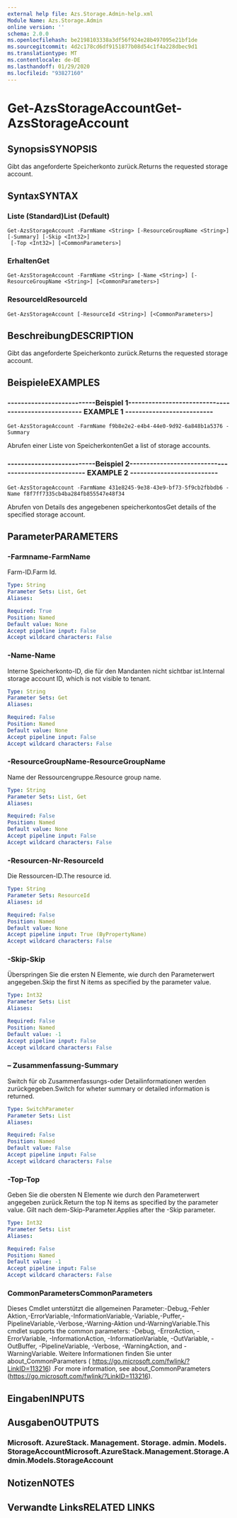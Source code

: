 ```yaml
---
external help file: Azs.Storage.Admin-help.xml
Module Name: Azs.Storage.Admin
online version: ''
schema: 2.0.0
ms.openlocfilehash: be2198103338a3df56f924e28b497095e21bf1de
ms.sourcegitcommit: 4d2c178cd6df9151877b08d54c1f4a228dbec9d1
ms.translationtype: MT
ms.contentlocale: de-DE
ms.lasthandoff: 01/29/2020
ms.locfileid: "93827160"
---
```

# <span data-ttu-id="5e333-101">Get-AzsStorageAccount</span><span class="sxs-lookup"><span data-stu-id="5e333-101">Get-AzsStorageAccount</span></span>

## <span data-ttu-id="5e333-102">Synopsis</span><span class="sxs-lookup"><span data-stu-id="5e333-102">SYNOPSIS</span></span>
<span data-ttu-id="5e333-103">Gibt das angeforderte Speicherkonto zurück.</span><span class="sxs-lookup"><span data-stu-id="5e333-103">Returns the requested storage account.</span></span>

## <span data-ttu-id="5e333-104">Syntax</span><span class="sxs-lookup"><span data-stu-id="5e333-104">SYNTAX</span></span>

### <span data-ttu-id="5e333-105">Liste (Standard)</span><span class="sxs-lookup"><span data-stu-id="5e333-105">List (Default)</span></span>
```
Get-AzsStorageAccount -FarmName <String> [-ResourceGroupName <String>] [-Summary] [-Skip <Int32>]
 [-Top <Int32>] [<CommonParameters>]
```

### <span data-ttu-id="5e333-106">Erhalten</span><span class="sxs-lookup"><span data-stu-id="5e333-106">Get</span></span>
```
Get-AzsStorageAccount -FarmName <String> [-Name <String>] [-ResourceGroupName <String>] [<CommonParameters>]
```

### <span data-ttu-id="5e333-107">ResourceId</span><span class="sxs-lookup"><span data-stu-id="5e333-107">ResourceId</span></span>
```
Get-AzsStorageAccount [-ResourceId <String>] [<CommonParameters>]
```

## <span data-ttu-id="5e333-108">Beschreibung</span><span class="sxs-lookup"><span data-stu-id="5e333-108">DESCRIPTION</span></span>
<span data-ttu-id="5e333-109">Gibt das angeforderte Speicherkonto zurück.</span><span class="sxs-lookup"><span data-stu-id="5e333-109">Returns the requested storage account.</span></span>

## <span data-ttu-id="5e333-110">Beispiele</span><span class="sxs-lookup"><span data-stu-id="5e333-110">EXAMPLES</span></span>

### <span data-ttu-id="5e333-111">--------------------------Beispiel 1--------------------------</span><span class="sxs-lookup"><span data-stu-id="5e333-111">-------------------------- EXAMPLE 1 --------------------------</span></span>
```
Get-AzsStorageAccount -FarmName f9b8e2e2-e4b4-44e0-9d92-6a848b1a5376 -Summary
```

<span data-ttu-id="5e333-112">Abrufen einer Liste von Speicherkonten</span><span class="sxs-lookup"><span data-stu-id="5e333-112">Get a list of storage accounts.</span></span>

### <span data-ttu-id="5e333-113">--------------------------Beispiel 2--------------------------</span><span class="sxs-lookup"><span data-stu-id="5e333-113">-------------------------- EXAMPLE 2 --------------------------</span></span>
```
Get-AzsStorageAccount -FarmName 431e8245-9e38-43e9-bf73-5f9cb2fbbdb6 -Name f8f7ff7335cb4ba284fb855547e48f34
```

<span data-ttu-id="5e333-114">Abrufen von Details des angegebenen speicherkontos</span><span class="sxs-lookup"><span data-stu-id="5e333-114">Get details of the specified storage account.</span></span>

## <span data-ttu-id="5e333-115">Parameter</span><span class="sxs-lookup"><span data-stu-id="5e333-115">PARAMETERS</span></span>

### <span data-ttu-id="5e333-116">-Farmname</span><span class="sxs-lookup"><span data-stu-id="5e333-116">-FarmName</span></span>
<span data-ttu-id="5e333-117">Farm-ID.</span><span class="sxs-lookup"><span data-stu-id="5e333-117">Farm Id.</span></span>

```yaml
Type: String
Parameter Sets: List, Get
Aliases: 

Required: True
Position: Named
Default value: None
Accept pipeline input: False
Accept wildcard characters: False
```

### <span data-ttu-id="5e333-118">-Name</span><span class="sxs-lookup"><span data-stu-id="5e333-118">-Name</span></span>
<span data-ttu-id="5e333-119">Interne Speicherkonto-ID, die für den Mandanten nicht sichtbar ist.</span><span class="sxs-lookup"><span data-stu-id="5e333-119">Internal storage account ID, which is not visible to tenant.</span></span>

```yaml
Type: String
Parameter Sets: Get
Aliases: 

Required: False
Position: Named
Default value: None
Accept pipeline input: False
Accept wildcard characters: False
```

### <span data-ttu-id="5e333-120">-ResourceGroupName</span><span class="sxs-lookup"><span data-stu-id="5e333-120">-ResourceGroupName</span></span>
<span data-ttu-id="5e333-121">Name der Ressourcengruppe.</span><span class="sxs-lookup"><span data-stu-id="5e333-121">Resource group name.</span></span>

```yaml
Type: String
Parameter Sets: List, Get
Aliases: 

Required: False
Position: Named
Default value: None
Accept pipeline input: False
Accept wildcard characters: False
```

### <span data-ttu-id="5e333-122">-Resourcen-Nr</span><span class="sxs-lookup"><span data-stu-id="5e333-122">-ResourceId</span></span>
<span data-ttu-id="5e333-123">Die Ressourcen-ID.</span><span class="sxs-lookup"><span data-stu-id="5e333-123">The resource id.</span></span>

```yaml
Type: String
Parameter Sets: ResourceId
Aliases: id

Required: False
Position: Named
Default value: None
Accept pipeline input: True (ByPropertyName)
Accept wildcard characters: False
```

### <span data-ttu-id="5e333-124">-Skip</span><span class="sxs-lookup"><span data-stu-id="5e333-124">-Skip</span></span>
<span data-ttu-id="5e333-125">Überspringen Sie die ersten N Elemente, wie durch den Parameterwert angegeben.</span><span class="sxs-lookup"><span data-stu-id="5e333-125">Skip the first N items as specified by the parameter value.</span></span>

```yaml
Type: Int32
Parameter Sets: List
Aliases: 

Required: False
Position: Named
Default value: -1
Accept pipeline input: False
Accept wildcard characters: False
```

### <span data-ttu-id="5e333-126">– Zusammenfassung</span><span class="sxs-lookup"><span data-stu-id="5e333-126">-Summary</span></span>
<span data-ttu-id="5e333-127">Switch für ob Zusammenfassungs-oder Detailinformationen werden zurückgegeben.</span><span class="sxs-lookup"><span data-stu-id="5e333-127">Switch for wheter summary or detailed information is returned.</span></span>

```yaml
Type: SwitchParameter
Parameter Sets: List
Aliases: 

Required: False
Position: Named
Default value: False
Accept pipeline input: False
Accept wildcard characters: False
```

### <span data-ttu-id="5e333-128">-Top</span><span class="sxs-lookup"><span data-stu-id="5e333-128">-Top</span></span>
<span data-ttu-id="5e333-129">Geben Sie die obersten N Elemente wie durch den Parameterwert angegeben zurück.</span><span class="sxs-lookup"><span data-stu-id="5e333-129">Return the top N items as specified by the parameter value.</span></span>
<span data-ttu-id="5e333-130">Gilt nach dem-Skip-Parameter.</span><span class="sxs-lookup"><span data-stu-id="5e333-130">Applies after the -Skip parameter.</span></span>

```yaml
Type: Int32
Parameter Sets: List
Aliases: 

Required: False
Position: Named
Default value: -1
Accept pipeline input: False
Accept wildcard characters: False
```

### <span data-ttu-id="5e333-131">CommonParameters</span><span class="sxs-lookup"><span data-stu-id="5e333-131">CommonParameters</span></span>
<span data-ttu-id="5e333-132">Dieses Cmdlet unterstützt die allgemeinen Parameter:-Debug,-Fehler Aktion,-ErrorVariable,-InformationVariable,-Variable,-Puffer,-PipelineVariable,-Verbose,-Warning-Aktion und-WarningVariable.</span><span class="sxs-lookup"><span data-stu-id="5e333-132">This cmdlet supports the common parameters: -Debug, -ErrorAction, -ErrorVariable, -InformationAction, -InformationVariable, -OutVariable, -OutBuffer, -PipelineVariable, -Verbose, -WarningAction, and -WarningVariable.</span></span> <span data-ttu-id="5e333-133">Weitere Informationen finden Sie unter about_CommonParameters ( https://go.microsoft.com/fwlink/?LinkID=113216) .</span><span class="sxs-lookup"><span data-stu-id="5e333-133">For more information, see about_CommonParameters (https://go.microsoft.com/fwlink/?LinkID=113216).</span></span>

## <span data-ttu-id="5e333-134">Eingaben</span><span class="sxs-lookup"><span data-stu-id="5e333-134">INPUTS</span></span>

## <span data-ttu-id="5e333-135">Ausgaben</span><span class="sxs-lookup"><span data-stu-id="5e333-135">OUTPUTS</span></span>

### <span data-ttu-id="5e333-136">Microsoft. AzureStack. Management. Storage. admin. Models. StorageAccount</span><span class="sxs-lookup"><span data-stu-id="5e333-136">Microsoft.AzureStack.Management.Storage.Admin.Models.StorageAccount</span></span>

## <span data-ttu-id="5e333-137">Notizen</span><span class="sxs-lookup"><span data-stu-id="5e333-137">NOTES</span></span>

## <span data-ttu-id="5e333-138">Verwandte Links</span><span class="sxs-lookup"><span data-stu-id="5e333-138">RELATED LINKS</span></span>

